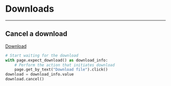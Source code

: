 # Downloads

---

## Cancel a download
[Download](https://playwright.dev/python/docs/api/class-download)
```python
# Start waiting for the download
with page.expect_download() as download_info:
    # Perform the action that initiates download
    page.get_by_text("Download file").click()
download = download_info.value
download.cancel()
```
